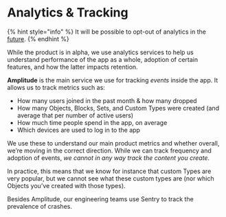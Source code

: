 # Analytics & Tracking

{% hint style="info" %}
It will be possible to opt-out of analytics in the [future](https://github.com/orgs/anyproto/projects/1/views/1?pane=issue\&itemId=29227689).&#x20;
{% endhint %}

While the product is in alpha, we use analytics services to help us understand performance of the app as a whole, adoption of certain features, and how the latter impacts retention.

**Amplitude** is the main service we use for tracking _events_ inside the app. It allows us to track metrics such as:

* How many users joined in the past month & how many dropped
* How many Objects, Blocks, Sets, and Custom Types were created (and average that per number of active users)
* How much time people spend in the app, on average
* Which devices are used to log in to the app

We use these to understand our main product metrics and whether overall, we’re moving in the correct direction. While we can track frequency and adoption of events, _we cannot in any way track the content you create._&#x20;

In practice, this means that we know for instance that custom Types are very popular, but we cannot see what these custom types are (nor which Objects you’ve created with those types).

Besides Amplitude, our engineering teams use Sentry to track the prevalence of crashes.

